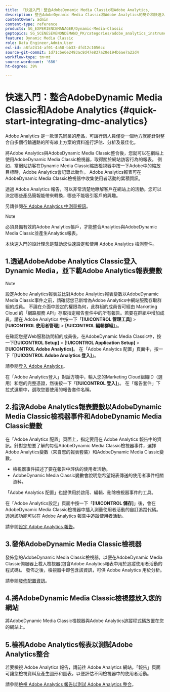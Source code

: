 ```yaml
---
title: 「快速入門：整合AdobeDynamic Media Classic和Adobe Analytics」
description: 整合AdobeDynamic Media Classic和Adobe Analytics的簡介和快速入門，可協助您快速上手並執行。
contentOwner: admin
content-type: reference
products: SG_EXPERIENCEMANAGER/Dynamic-Media-Classic
geptopics: SG_SCENESEVENONDEMAND_PK/categories/adobe_analytics_instrumentation_kit
feature: Dynamic Media Classic
role: Data Engineer,Admin,User
exl-id: a8fa2414-af01-4a58-bb33-dfd12c1056cc
source-git-commit: 1d71cbe6e2493ac8d47e837a20e194b6ae7a22d4
workflow-type: tm+mt
source-wordcount: '686'
ht-degree: 39%

---
```


# 快速入門：整合AdobeDynamic Media Classic和Adobe Analytics {#quick-start-integrating-dmc-analytics}

Adobe Analytics 是一款領先同業的產品，可讓行銷人員僅從一個地方就能針對整合自多個行銷通路的所有線上方案的資料進行評估、分析及最佳化。

將Adobe Analytics與AdobeDynamic Media Classic整合後，您就可以在網站上使用AdobeDynamic Media Classic檢視器，取得關於網站訪客行為的報表。 例如，當網站訪客在Dynamic Media Classic縮放檢視器中按一下Adobe中的縮放目標時，Adobe Analytics會記錄此動作。 Adobe Analytics報表可在AdobeDynamic Media Classic檢視器中收集使用者活動的累積資訊。

透過 Adobe Analytics 報告，可以非常清楚地瞭解客戶在網站上的活動。您可以決定哪些產品簡報能帶來轉換，哪些不能吸引客戶的興趣。

另請參閱[在 Adobe Analytics 中測量視訊](https://experienceleague.adobe.com/docs/media-analytics/using/media-overview.html)。

>[!NOTE]
>
>必須具備有效的Adobe Analytics帳戶，才能整合Analytics與AdobeDynamic Media Classic並產生Analytics報表。

本快速入門的設計理念是幫助您快速設定和使用 Adobe Analytics 檢測套件。

## 1.透過AdobeAdobe Analytics Classic登入Dynamic Media，並下載Adobe Analytics報表變數

>[!NOTE]
>
>設定Adobe Analytics報表並比對Adobe Analytics報表變數以AdobeDynamic Media Classic事件之前，請確認您已新增為Adobe Analytics中網站服務存取群組的成員。 不論在介面中設定的權限為何，此群組的成員皆可經由 Marketing Cloud 的「網路服務 API」存取指定報告套件中的所有報告。若要在群組中增加成員，請在 Adobe Analytics 中按一下「**[!UICONTROL 管理工具]** > **[!UICONTROL 使用者管理]** > **[!UICONTROL 編輯群組]**」。

在確認您是Web服務訪問組的成員後，在AdobeDynamic Media Classic中，按一下&#x200B;**[!UICONTROL Setup]** > **[!UICONTROL Application Setup]** > **[!UICONTROL Adobe Analytics]**。 在「Adobe Analytics 配置」頁面中，按一下「**[!UICONTROL Adobe Analytics 登入]**」。

請參閱[登入 Adobe Analytics](log-analytics.md#log_in_to_adobe_analytics)。

在「Adobe Analytics登入」對話方塊中，輸入您的Marketing Cloud組織ID（選用）和您的完整憑證，然後按一下「**[!UICONTROL 登入]**」。 在「報告套件」下拉式選單中，選取您要使用的報告套件名稱。

## 2.指派Adobe Analytics報表變數以AdobeDynamic Media Classic檢視器事件和AdobeDynamic Media Classic變數

在「Adobe Analytics 配置」頁面上，指定要用在 Adobe Analytics 報告中的資訊。針對您想要了解的每個AdobeDynamic Media Classic檢視器事件，選擇Adobe Analytics變數（來自您的報表套裝）和AdobeDynamic Media Classic變數。

* 檢視器事件描述了要在報告中評估的使用者活動。
* AdobeDynamic Media Classic變數會說明您希望報表傳送的使用者事件相關資料。

「Adobe Analytics 配置」也提供用於啟用、編輯、刪除檢視器事件的工具。

在「Adobe Analytics設定」頁面中按一下「**[!UICONTROL 儲存]**」後，會在AdobeDynamic Media Classic檢視器中插入測量使用者活動的自訂追蹤代碼。 透過該功能可以在 Adobe Analytics 報告中追蹤使用者活動。

請參閱[設定 Adobe Analytics 報告](configuring-analytics-reports.md#configuring_adobe_analytics_reports)。

## 3.發佈AdobeDynamic Media Classic檢視器

發佈您的AdobeDynamic Media Classic檢視器，以便在AdobeDynamic Media Classic伺服器上載入檢視器(包含Adobe Analytics報表中用於追蹤使用者活動的程式碼)。 發佈之後，檢視器中即包含該資訊，可供 Adobe Analytics 用於分析。

請參閱[發佈配置資訊](publishing-analytics-configuration-information.md#publishing_adobe_analytics_configuration_information)。

## 4.將AdobeDynamic Media Classic檢視器放入您的網站

將AdobeDynamic Media Classic檢視器與Adobe Analytics追蹤程式碼放置在您的網站上。

## 5.檢視Adobe Analytics報表以測試Adobe Analytics整合

若要檢視 Adobe Analytics 報告，請前往 Adobe Analytics 網站。「報告」頁面可讓您檢視資料及產生圖形和圖表，以便評估不同檢視器中的使用者活動。

請參閱[檢視 Adobe Analytics 報告以測試 Adobe Analytics 整合](testing-integration-viewing-analytics-report.md#testing_the_integration_by_viewing_an_adobe_analytics_report)。
